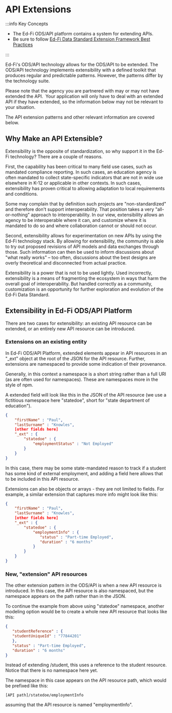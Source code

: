 # API Extensions

:::info Key Concepts

* The Ed-Fi ODS/API platform contains a system for extending APIs.
* Be sure to follow [Ed-Fi Data Standard Extension Framework Best Practices](/reference/data-exchange/extensions-framework)

:::

Ed-Fi's ODS/API technology allows for the ODS/API to be extended. The ODS/API technology implements extensibility with a defined toolkit that produces regular and predictable patterns. However, the patterns differ by the technology suite.

Please note that the agency you are partnered with may or may not have extended the API.  Your application will only have to deal with an extended API if they have extended, so the information below may not be relevant to your situation.

The API extension patterns and other relevant information are covered below.

## Why Make an API Extensible?

Extensibility is the opposite of standardization, so why support it in the Ed-Fi technology? There are a couple of reasons.

First, the capability has been critical to many field use cases, such as mandated compliance reporting. In such cases, an education agency is often mandated to collect state-specific indicators that are not in wide use elsewhere in K-12 or applicable in other contexts. In such cases, extensibility has proven critical to allowing adaptation to local requirements and conditions.

Some may complain that by definition such projects are "non-standardized" and therefore don't support interoperability. That position takes a very "all-or-nothing" approach to interoperability. In our view, extensibility allows an agency to be interoperable where it can, and customize where it is mandated to do so and where collaboration cannot or should not occur.

Second, extensibility allows for experimentation on new APIs by using the Ed-Fi technology stack. By allowing for extensibility, the community is able to try out proposed revisions of API models and data exchanges through those. Such information can then be used to inform discussions about "what really works" – too often, discussions about the best designs are overly theoretical and disconnected from actual practice.

Extensibility is a power that is not to be used lightly. Used incorrectly, extensibility is a means of fragmenting the ecosystem in ways that harm the overall goal of interoperability. But handled correctly as a community, customization is an opportunity for further exploration and evolution of the Ed-Fi Data Standard.

## Extensibility in Ed-Fi ODS/API Platform

There are two cases for extensibility: an existing API resource can be extended, or an entirely new API resource can be introduced.

### Extensions on an existing entity

In Ed-Fi ODS/API Platform, extended elements appear in API resources in an "\_ext" object at the root of the JSON for the API resource. Further, extensions are namespaced to provide some indication of their provenance.

Generally, in this context a namespace is a short string rather than a full URI (as are often used for namespaces). These are namespaces more in the style of npm.

A extended field will look like this in the JSON of the API resource (we use a fictitious namespace here "statedoe", short for "state department of education").

```json
{
    "firstName" : "Paul",
    "lastSurname" : "Knowles",
    [other fields here]
    "_ext" : {
        "statedoe" : {
            "employmentStatus" : "Not Employed"
        }
    }
}
```

In this case, there may be some state-mandated reason to track if a student has some kind of external employment, and adding a field here allows that to be included in this API resource.

Extensions can also be objects or arrays - they are not limited to fields. For example, a similar extension that captures more info might look like this:

```json
{
    "firstName" : "Paul",
    "lastSurname" : "Knowles",
    [other fields here]
    "_ext" : {
        "statedoe" : {
            "employmentInfo" : {
               "status" : "Part-time Employed",
               "duration" : "6 months"
            }
        }
    }
}
```

### New, "extension" API resources

The other extension pattern in the ODS/API is when a new API resource is introduced. In this case, the API resource is also namespaced, but the namespace appears on the path rather than in the JSON.

To continue the example from above using "statedoe" namespace, another modeling option would be to create a whole new API resource that looks like this:

```json
{
   "studentReference" : {
   "studentUniqueId" : "77844201"
   },
   "status" : "Part-time Employed",
   "duration" : "6 months"
}
```

Instead of extending /student, this uses a reference to the student resource. Notice that there is no namespace here yet.

The namespace in this case appears on the API resource path, which would be prefixed like this:

```text
[API path]/statedoe/employmentInfo
```

assuming that the API resource is named "employmentInfo".
